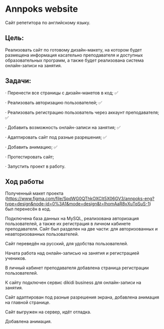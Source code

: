 # Annpoks website
Сайт репетитора по английскому языку.

## Цель:
Реализовать сайт по готовому дизайн-макету, на котором будет размещена информация касательно преподавателя и доступных образовательных программ, а также будет реализована система онлайн-записи на занятия.

## Задачи:
· Перенести все страницы с дизайн-макетов в код;  ✅

· Реализовать авторизацию пользователей;  ✅

· Реализовать регистрацию пользователь через аккаунт преподавателя;  ✅

· Добавить возможность онлайн-записи на занятия;  ✅

· Адаптировать сайт под разные разрешения;  ✅

· Добавить анимацию;  ✅

· Протестировать сайт;

· Запустить проект в работу.

## Ход работы
Полученный макет проекта (https://www.figma.com/file/SpdWG0QThkOXCIt5X06GV3/annpoks-eng?type=design&node-id=0%3A1&mode=design&t=IhomAaR8vXuTqSuS-1) был перенесён в код.

Подключена база данных на MySQL, реализована авторизация пользователей, а также их регистрация в личном кабинете преподавателя. Сайт был разделен на две части: для авторизованных и неавторизованных пользователей.

Сайт переведён на русский, для удобства пользователей.

Начата работа над онлайн-записью на занятия и регистрацией учеников.

В личный кабинет преподавателя добавлена страница регистрации пользователей.

К сайту подключен сервис dikidi business для онлайн-записи на занятия.

Сайт адаптирован под разные разрешения экрана, добавлена анимация на главной странице.

Сайт выгружен на сервер, идёт отладка.

Добавлена анимация.
